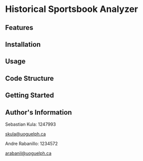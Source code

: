 # Historical Sportsbook Analyzer



## Features


## Installation



## Usage


## Code Structure


## Getting Started



## Author's Information

Sebastian Kula: 1247993

skula@uoguelph.ca

Andre Rabanillo: 1234572

arabanil@uoguelph.ca
